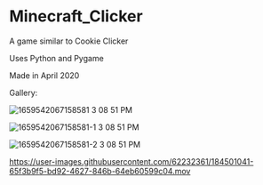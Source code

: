 # Minecraft_Clicker

A game similar to Cookie Clicker

Uses Python and Pygame

Made in April 2020


Gallery:

![1659542067158581 3 08 51 PM](https://user-images.githubusercontent.com/62232361/184501077-dcce875a-1fe2-43e4-abe1-8c1fa6c16740.png)


![1659542067158581-1 3 08 51 PM](https://user-images.githubusercontent.com/62232361/184501081-1d433198-5631-45ad-a25a-8d5ad01fca0f.png)


![1659542067158581-2 3 08 51 PM](https://user-images.githubusercontent.com/62232361/184501084-e7a467ff-4b87-41dc-b9fd-9ada55b81ade.png)


https://user-images.githubusercontent.com/62232361/184501041-65f3b9f5-bd92-4627-846b-64eb60599c04.mov


